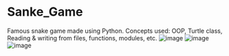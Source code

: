 # Sanke_Game
Famous snake game made using Python. Concepts used: OOP, Turtle class, Reading & writing from files, functions, modules, etc.
![image](https://user-images.githubusercontent.com/25523043/122349602-073f3d00-cf6a-11eb-8d5b-582c8c4405a6.png)
![image](https://user-images.githubusercontent.com/25523043/123531863-c68fb280-d725-11eb-9bd5-c658738011f4.png)
![image](https://user-images.githubusercontent.com/25523043/123531868-cdb6c080-d725-11eb-9840-f31178e87804.png)

